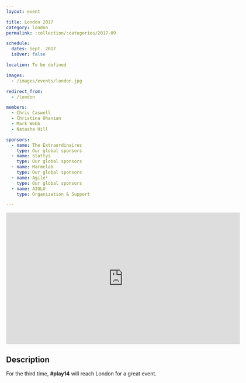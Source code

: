 ```yaml
---
layout: event

title: London 2017
category: london
permalink: :collection/:categories/2017-09

schedule:
  dates: Sept. 2017
  isOver: false

location: To be defined

images:
  - /images/events/london.jpg

redirect_from:
  - /london

members:
  - Chris Caswell
  - Christina Ohanian
  - Mark Webb
  - Natasha Hill

sponsors:
  - name: The Extraordinaires
    type: Our global sponsors
  - name: Stattys
    type: Our global sponsors
  - name: Marmelab
    type: Our global sponsors
  - name: Agile²
    type: Our global sponsors
  - name: AIGLU
    type: Organization & Support

---
```


<iframe src="https://player.vimeo.com/video/136771608" width="640" height="360" frameborder="0" webkitallowfullscreen mozallowfullscreen allowfullscreen></iframe>

## Description
For the third time, **#play14** will reach London for a great event.

